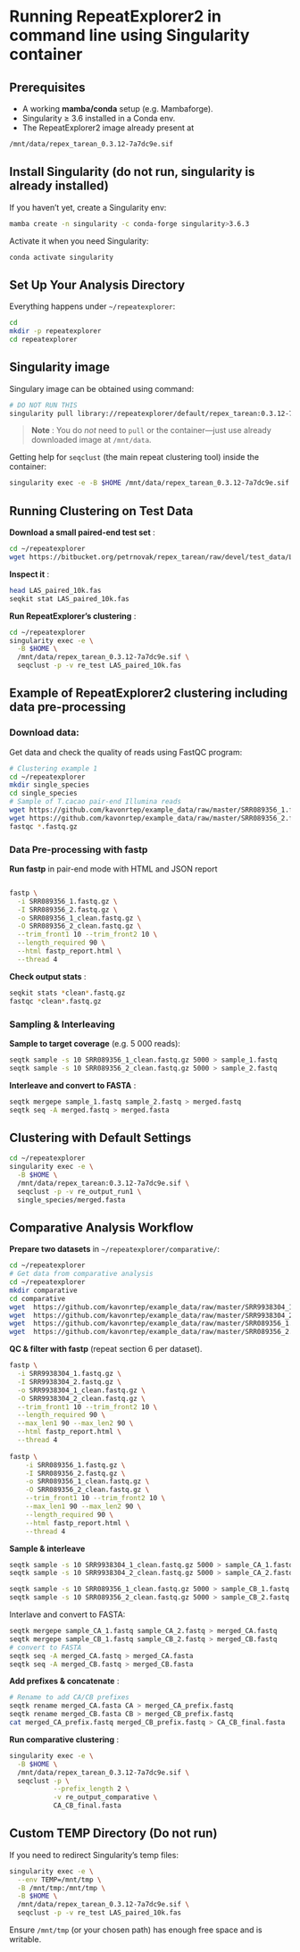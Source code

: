 # Running RepeatExplorer2 in command line using Singularity container

## Prerequisites 
 
- A working **mamba/conda**  setup (e.g. Mambaforge).
- Singularity ≥ 3.6 installed in a Conda env.
- The RepeatExplorer2 image already present at

```txt
/mnt/data/repex_tarean_0.3.12-7a7dc9e.sif
```

## Install Singularity (do not run, singularity is already installed) 

If you haven’t yet, create a Singularity env:
```bash
mamba create -n singularity -c conda-forge singularity>3.6.3
```

Activate it when you need Singularity:
```bash
conda activate singularity
```

## Set Up Your Analysis Directory 

Everything happens under `~/repeatexplorer`:
```bash
cd
mkdir -p repeatexplorer
cd repeatexplorer
```

## Singularity image 

Singulary image can be obtained using command:
```bash
# DO NOT RUN THIS
singularity pull library://repeatexplorer/default/repex_tarean:0.3.12-7a7dc9e
```
> **Note** : You do *not* need to `pull` or the container—just use already downloaded image at `/mnt/data`.



Getting help for `seqclust` (the main repeat clustering tool) inside the container:

```bash
singularity exec -e -B $HOME /mnt/data/repex_tarean_0.3.12-7a7dc9e.sif seqclust --help
```



## Running Clustering on Test Data 

 
**Download a small paired-end test set** :

```bash
cd ~/repeatexplorer
wget https://bitbucket.org/petrnovak/repex_tarean/raw/devel/test_data/LAS_paired_10k.fas
```
 
**Inspect it** :

```bash
head LAS_paired_10k.fas
seqkit stat LAS_paired_10k.fas
```
 
**Run RepeatExplorer’s clustering** :


```bash
cd ~/repeatexplorer
singularity exec -e \
  -B $HOME \
  /mnt/data/repex_tarean_0.3.12-7a7dc9e.sif \
  seqclust -p -v re_test LAS_paired_10k.fas
```
## Example of RepeatExplorer2 clustering including data pre-processing

### Download data:

Get data and check the quality of reads using FastQC program:
```bash
# Clustering example 1
cd ~/repeatexplorer
mkdir single_species
cd single_species
# Sample of T.cacao pair-end Illumina reads
wget https://github.com/kavonrtep/example_data/raw/master/SRR089356_1.fastq.gz
wget https://github.com/kavonrtep/example_data/raw/master/SRR089356_2.fastq.gz
fastqc *.fastq.gz
````

### Data Pre-processing with fastp 

 
**Run fastp**  in pair-end mode with HTML and JSON report

```bash

fastp \
  -i SRR089356_1.fastq.gz \
  -I SRR089356_2.fastq.gz \
  -o SRR089356_1_clean.fastq.gz \
  -O SRR089356_2_clean.fastq.gz \
  --trim_front1 10 --trim_front2 10 \
  --length_required 90 \
  --html fastp_report.html \
  --thread 4
```
 
**Check output stats** :


```bash
seqkit stats *clean*.fastq.gz
fastqc *clean*.fastq.gz
```

### Sampling & Interleaving 

 
**Sample to target coverage**  (e.g. 5 000 reads):


```bash
seqtk sample -s 10 SRR089356_1_clean.fastq.gz 5000 > sample_1.fastq
seqtk sample -s 10 SRR089356_2_clean.fastq.gz 5000 > sample_2.fastq
```
 
**Interleave and convert to FASTA** :


```bash
seqtk mergepe sample_1.fastq sample_2.fastq > merged.fastq
seqtk seq -A merged.fastq > merged.fasta
```

## Clustering with Default Settings 



```bash
cd ~/repeatexplorer
singularity exec -e \
  -B $HOME \
  /mnt/data/repex_tarean:0.3.12-7a7dc9e.sif \
  seqclust -p -v re_output_run1 \
  single_species/merged.fasta
```

## Comparative Analysis Workflow 

**Prepare two datasets**  in `~/repeatexplorer/comparative/`:


```bash
cd ~/repeatexplorer
# Get data from comparative analysis
cd ~/repeatexplorer
mkdir comparative
cd comparative
wget  https://github.com/kavonrtep/example_data/raw/master/SRR9938304_1.fastq.gz
wget  https://github.com/kavonrtep/example_data/raw/master/SRR9938304_2.fastq.gz
wget  https://github.com/kavonrtep/example_data/raw/master/SRR089356_1.fastq.gz
wget  https://github.com/kavonrtep/example_data/raw/master/SRR089356_2.fastq.gz

```
 
**QC & filter with fastp**  (repeat section 6 per dataset).

```bash
fastp \
  -i SRR9938304_1.fastq.gz \
  -I SRR9938304_2.fastq.gz \
  -o SRR9938304_1_clean.fastq.gz \
  -O SRR9938304_2_clean.fastq.gz \
  --trim_front1 10 --trim_front2 10 \
  --length_required 90 \
  --max_len1 90 --max_len2 90 \
  --html fastp_report.html \
  --thread 4
  
fastp \
    -i SRR089356_1.fastq.gz \
    -I SRR089356_2.fastq.gz \
    -o SRR089356_1_clean.fastq.gz \
    -O SRR089356_2_clean.fastq.gz \
    --trim_front1 10 --trim_front2 10 \
    --max_len1 90 --max_len2 90 \
    --length_required 90 \
    --html fastp_report.html \
    --thread 4
```
 
**Sample & interleave**  

```bash
seqtk sample -s 10 SRR9938304_1_clean.fastq.gz 5000 > sample_CA_1.fastq
seqtk sample -s 10 SRR9938304_2_clean.fastq.gz 5000 > sample_CA_2.fastq

seqtk sample -s 10 SRR089356_1_clean.fastq.gz 5000 > sample_CB_1.fastq
seqtk sample -s 10 SRR089356_2_clean.fastq.gz 5000 > sample_CB_2.fastq
 ```
Interlave and convert to FASTA:

```bash
seqtk mergepe sample_CA_1.fastq sample_CA_2.fastq > merged_CA.fastq
seqtk mergepe sample_CB_1.fastq sample_CB_2.fastq > merged_CB.fastq
# convert to FASTA
seqtk seq -A merged_CA.fastq > merged_CA.fasta
seqtk seq -A merged_CB.fastq > merged_CB.fasta
```

**Add prefixes & concatenate** :

```bash
# Rename to add CA/CB prefixes
seqtk rename merged_CA.fasta CA > merged_CA_prefix.fastq
seqtk rename merged_CB.fasta CB > merged_CB_prefix.fastq
cat merged_CA_prefix.fastq merged_CB_prefix.fastq > CA_CB_final.fasta
```
 
**Run comparative clustering** :


```bash
singularity exec -e \
  -B $HOME \
  /mnt/data/repex_tarean_0.3.12-7a7dc9e.sif \
  seqclust -p \
           --prefix_length 2 \
           -v re_output_comparative \
           CA_CB_final.fasta
```


## Custom TEMP Directory (Do not run)


If you need to redirect Singularity’s temp files:

```bash
singularity exec -e \
  --env TEMP=/mnt/tmp \
  -B /mnt/tmp:/mnt/tmp \
  -B $HOME \
  /mnt/data/repex_tarean_0.3.12-7a7dc9e.sif \
  seqclust -p -v re_test LAS_paired_10k.fas
```

Ensure `/mnt/tmp` (or your chosen path) has enough free space and is writable.

